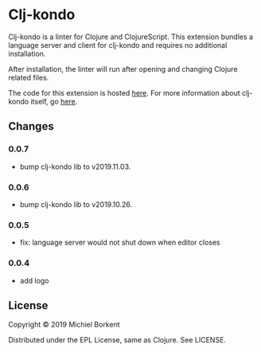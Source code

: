 # Clj-kondo

Clj-kondo is a linter for Clojure and ClojureScript. This extension bundles a
language server and client for clj-kondo and requires no additional
installation.

After installation, the linter will run after opening and changing Clojure
related files.

The code for this extension is hosted [here](https://github.com/borkdude/clj-kondo.lsp).
For more information about clj-kondo itself, go [here](https://github.com/borkdude/clj-kondo).

## Changes

### 0.0.7

- bump clj-kondo lib to v2019.11.03.

### 0.0.6

- bump clj-kondo lib to v2019.10.26.

### 0.0.5

- fix: language server would not shut down when editor closes

### 0.0.4

- add logo

## License

Copyright © 2019 Michiel Borkent

Distributed under the EPL License, same as Clojure. See LICENSE.
